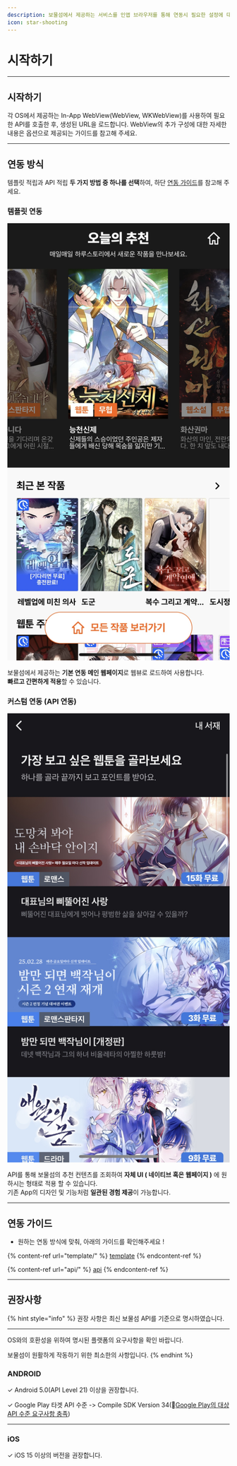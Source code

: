 ```yaml
---
description: 보물섬에서 제공하는 서비스를 인앱 브라우저를 통해 연동시 필요한 설정에 대해 알아 보세요.
icon: star-shooting
---
```


# 시작하기

***

## 시작하기

각 OS에서 제공하는 In-App WebView(WebView, WKWebView)를 사용하여 필요한 API를 호출한 후, 생성된 URL을 로드합니다. WebView의 추가 구성에 대한 자세한 내용은 옵션으로 제공되는 가이드를 참고해 주세요.

***

## 연동 방식

템플릿 적립과 API 적립 **두 가지 방법 중 하나를 선택**하여, 하단 [연동 가이드](./#undefined-3)를 참고해 주세요.

### &#x20;  **템플릿 연동**

<img src="../../.gitbook/assets/KakaoTalk_Photo_2025-02-28-16-31-17 001.jpeg" alt="" data-size="original">



보물섬에서 제공하는 **기본 연동 메인 웹페이지**로 웹뷰로 로드하여 사용합니다.\
**빠르고 간편하게 적용**할 수 있습니다.



### &#x20; **커스텀 연동 (API 연동)**

![](<../../.gitbook/assets/KakaoTalk_Photo_2025-02-28-16-31-18 002.jpeg>)

API를 통해 보물섬의 추천 컨텐츠를 조회하여 **자체 UI ( 네이티브 혹은 웹페이지 )** 에 원하시는 형태로 적용 할 수 있습니다.\
기존 App의 디자인 및 기능처럼 **일관된 경험 제공**이 가능합니다.

***

## 연동 가이드

* 원하는 연동 방식에 맞춰, 아래의 가이드를 확인해주세요 !

{% content-ref url="template/" %}
[template](template/)
{% endcontent-ref %}

{% content-ref url="api/" %}
[api](api/)
{% endcontent-ref %}

***

## 권장사항

{% hint style="info" %}
권장 사항은 최신 보물섬 API를 기준으로 명시하였습니다.

***

OS와의 호환성을 위하여 명시된 플랫폼의 요구사항을 확인 바랍니다.

보물섬이 원활하게 작동하기 위한 최소한의 사항입니다.
{% endhint %}

### ANDROID

✓ Android 5.0(API Level 21) 이상을 권장합니다.

✓ Google Play 타겟 API 수준 -> Compile SDK Version 34(:link:[Google Play의 대상 API 수준 요구사항 충족](https://developer.android.com/google/play/requirements/target-sdk?hl=ko))

***

### iOS

✓  iOS 15 이상의 버전을 권장합니다.







